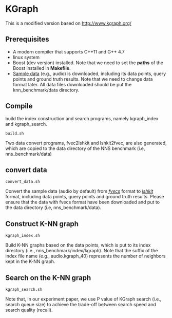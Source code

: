 # KGraph

This is a modified version based on http://www.kgraph.org/

## Prerequisites
- A modern compiler that supports C++11 and G++ 4.7
- linux system 
- Boost (dev version) installed. Note that we need to set the **paths** of the Boost installed in **Makefile**.
- [Sample data](https://github.com/DBWangGroupUNSW/nns_benchmark/tree/master/data) (e.g., audio) is downloaded, including its data points, query points and ground truth results. Note that we need to change data format later. All data files downloaded should be put the knn_benchmark/data directory.
 
## Compile 

build the index construction and search programs, namely kgraph_index and kgraph_search.

```
build.sh
```
Two data convert programs, fvec2lshkit and lshkit2fvec, are also generated, which are copied to the data directory of the NNS benchmark (i.e, nns_benchmark/data) 

## convert data 

```
convert_data.sh 
```

Convert the sample data (audio by default) from [*fvecs*](http://corpus-texmex.irisa.fr/) format to [*lshkit*](http://www.kgraph.org/index.php?n=Main.LshkitFormat) format, including data points, query points and ground truth results. Please ensure that the data with fvecs format have been downloaded and put to the data directory (i.e, nns_benchmark/data). 

## Construct K-NN graph 

```
kgraph_index.sh
```
Build K-NN graphs based on the data points, which is put to its index directory (i.e., nns_benchmark/index/kgraph).
Note that the suffix of the index file name (e.g., audio.kgraph_40) represents the number of neighbors kept in the K-NN graph.

## Search on the K-NN graph

```
kgraph_search.sh
```
Note that, in our experiment paper, we use P value of KGraph search (i.e., search queue size) to achieve the trade-off between search speed and search quality (recall).


